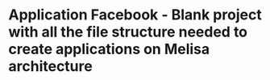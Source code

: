 # Application Facebook - Blank project with all the file structure needed to create applications on Melisa architecture